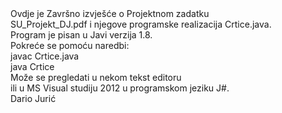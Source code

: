 <html>

<head id=""opish"">

<title id="opist" >
<h4 style="color:#0000FF"><center>Strojno učenje </center></h4>
 <h5><center> Projektni zadatak </center> </h5>
</title>
</head>

<body id="opisb">
  Ovdje je Završno izvješće o Projektnom zadatku 
 <br>  SU_Projekt_DJ.pdf i njegove programske realizacija Crtice.java.
 <br>  Program je pisan u Javi verzija 1.8.
 <br>  Pokreće se pomoću naredbi:
 <br>  javac Crtice.java
 <br>  java  Crtice
 <br>  Može se pregledati u nekom tekst editoru 
 <br>  ili u MS Visual studiju 2012 u programskom jeziku J#.
 <br> <tab> Dario Jurić

</script>

</body>

</html>

